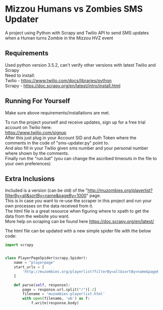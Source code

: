 # Mizzou Humans vs Zombies SMS Updater
A project using Python with Scrapy and Twilio API to send SMS updates when a Human turns Zombie in the Mizzou HVZ event

## Requirements
Used python version 3.5.2, can't verify other versions with latest Twilio and Scrapy  
Need to install:  
Twilio - https://www.twilio.com/docs/libraries/python  
Scrapy - https://doc.scrapy.org/en/latest/intro/install.html

## Running For Yourself
Make sure above requirements/installations are met.

To run the project yourself and receive updates, sign up for a free trial account on Twilio here:  
https://www.twilio.com/signup  
After this just plug in your Account SID and Auth Token where the comments in the code of "sms-updater.py" point to.  
And also fill in your Twilio given sms number and your personal number where shown by the comments.  
Finally run the "run.bat" (you can change the ascribed timeouts in the file to your own preferences)  

## Extra Inclusions
Included is a version (can be old) of the "http://muzombies.org/playerlist?filterBy=all&sortBy=name&pageBy=1000" page.  
This is in case you want to re-use the scraper in this project and run your own processes on the data received from it.  
The html file is a great resource when figuring where to xpath to get the data from the website you want.  
More help on scraping can be found here https://doc.scrapy.org/en/latest/  

The html file can be updated with a new simple spider file with the below code:
```python
import scrapy


class PlayerPageSpider(scrapy.Spider):
    name = "playerpage"
    start_urls = [
        'http://muzombies.org/playerlist?filterBy=all&sortBy=name&pageBy=1000',
    ]

    def parse(self, response):
        page = response.url.split("/")[-2]
        filename = 'muzombies-playerlist.html'
        with open(filename, 'wb') as f:
            f.write(response.body)
```
